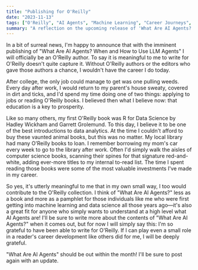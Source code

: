 ```yaml
---
title: "Publishing for O'Reilly"
date: "2023-11-13"
tags: ["O'Reilly", "AI Agents", "Machine Learning", "Career Journeys", "Publishing"]
summary: "A reflection on the upcoming release of 'What Are AI Agents?' and the significance of joining the ranks of O'Reilly authors—a milestone shaped by library visits, borrowed books, and years of persistence."
---
```


In a bit of surreal news, I'm happy to announce that with the imminent publishing of "What Are AI Agents? When and How to Use LLM Agents" I will officially be an O'Reilly author. To say it is meaningful to me to write for O'Reilly doesn't quite capture it. Without O'Reilly authors or the editors who gave those authors a chance, I wouldn't have the career I do today.

After college, the only job could manage to get was one pulling weeds. Every day after work, I would return to my parent's house sweaty, covered in dirt and ticks, and I'd spend my time doing one of two things: applying to jobs or reading O'Reilly books. I believed then what I believe now: that education is a key to prosperity.

Like so many others, my first O'Reilly book was R for Data Science by Hadley Wickham and Garrett Grolemund. To this day, I believe it to be one of the best introductions to data analytics. At the time I couldn't afford to buy these vaunted animal books, but this was no matter. My local library had many O'Reilly books to loan. I remember borrowing my mom's car every week to go to the library after work. Often I'd simply walk the aisles of computer science books, scanning their spines for that signature red-and-white, adding ever-more titles to my internal to-read list. The time I spent reading those books were some of the most valuable investments I've made in my career.

So yes, it's utterly meaningful to me that in my own small way, I too would contribute to the O'Reilly collection. I think of "What Are AI Agents?" less as a book and more as a pamphlet for those individuals like me who were first getting into machine learning and data science all those years ago—it's also a great fit for anyone who simply wants to understand at a high level what AI Agents are! I'll be sure to write more about the contents of "What Are AI Agents?" when it comes out, but for now I will simply say this: I'm so grateful to have been able to write for O'Reilly. If I can play even a small role in a reader's career development like others did for me, I will be deeply grateful.

"What Are AI Agents" should be out within the month! I'll be sure to post again with an update.
